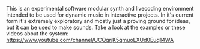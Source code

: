 This is an experimental software modular synth and livecoding environment intended to be used for dynamic music in interactive projects. In it's current form it's extremely exploratory and mostly just a proving ground for ideas, but it can be used to make sounds. Take a look at the examples or these videos about the system: https://www.youtube.com/channel/UCQqrjK5qmuoLXUd0Euq14WA
